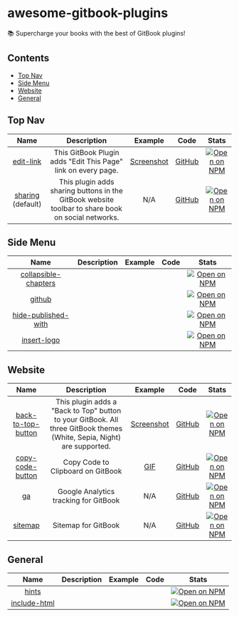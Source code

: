 # awesome-gitbook-plugins

📚 Supercharge your books with the best of GitBook plugins!


## Contents

- [Top Nav](#top-nav)
- [Side Menu](#side-menu)
- [Website](#website)
- [General](#general)


## Top Nav

| Name | Description | Example | Code | Stats |
|:----:|:-----------:|:-------:|:----:|:-----:|
| [edit-link](https://plugins.gitbook.com/plugin/edit-link) | This GitBook Plugin adds "Edit This Page" link on every page. | [Screenshot](https://cloud.githubusercontent.com/assets/4115/5695161/f5b79002-99b8-11e4-821a-d2af6c729348.png) | [GitHub](https://github.com/rtCamp/gitbook-plugin-edit-link) | [![Open on NPM](https://img.shields.io/npm/dw/gitbook-plugin-edit-link.svg)](https://www.npmjs.com/package/gitbook-plugin-edit-link) |
| [sharing](https://plugins.gitbook.com/plugin/sharing) (default) | This plugin adds sharing buttons in the GitBook website toolbar to share book on social networks. | N/A | [GitHub](https://github.com/GitbookIO/plugin-sharing) | [![Open on NPM](https://img.shields.io/npm/dw/gitbook-plugin-sharing.svg)](https://www.npmjs.com/package/gitbook-plugin-sharing) |


## Side Menu

| Name | Description | Example | Code | Stats |
|:----:|:-----------:|:-------:|:----:|:-----:|
| [collapsible-chapters](https://plugins.gitbook.com/plugin/collapsible-chapters) |  |  |  | [![Open on NPM](https://img.shields.io/npm/dw/gitbook-plugin-collapsible-chapters.svg)](https://www.npmjs.com/package/gitbook-plugin-collapsible-chapters) |
| [github](https://plugins.gitbook.com/plugin/github) |  |  |  | [![Open on NPM](https://img.shields.io/npm/dw/gitbook-plugin-github.svg)](https://www.npmjs.com/package/gitbook-plugin-github) |
| [hide-published-with](https://plugins.gitbook.com/plugin/hide-published-with) |  |  |  | [![Open on NPM](https://img.shields.io/npm/dw/gitbook-plugin-hide-published-with.svg)](https://www.npmjs.com/package/gitbook-plugin-hide-published-with) |
| [insert-logo](https://plugins.gitbook.com/plugin/insert-logo) |  |  |  | [![Open on NPM](https://img.shields.io/npm/dw/gitbook-plugin-insert-logo.svg)](https://www.npmjs.com/package/gitbook-plugin-insert-logo) |


## Website

| Name | Description | Example | Code | Stats |
|:----:|:-----------:|:-------:|:----:|:-----:|
| [back-to-top-button](https://plugins.gitbook.com/plugin/back-to-top-button) | This plugin adds a "Back to Top" button to your GitBook. All three GitBook themes (White, Sepia, Night) are supported. | [Screenshot](https://raw.githubusercontent.com/stuebersystems/gitbook-plugin-back-to-top-button/master/screenshots.png) | [GitHub](https://github.com/stuebersystems/gitbook-plugin-back-to-top-button) | [![Open on NPM](https://img.shields.io/npm/dw/gitbook-plugin-back-to-top-button.svg)](https://www.npmjs.com/package/gitbook-plugin-back-to-top-button) |
| [copy-code-button](https://plugins.gitbook.com/plugin/copy-code-button) | Copy Code to Clipboard on GitBook | [GIF](https://raw.githubusercontent.com/WebEngage/gitbook-plugin-copy-code-button/master/demo_gif.gif) | [GitHub](https://github.com/WebEngage/gitbook-plugin-copy-code-button) | [![Open on NPM](https://img.shields.io/npm/dw/gitbook-plugin-copy-code-button.svg)](https://www.npmjs.com/package/gitbook-plugin-copy-code-button) |
| [ga](https://plugins.gitbook.com/plugin/ga) | Google Analytics tracking for GitBook | N/A | [GitHub](https://github.com/GitbookIO/plugin-ga) | [![Open on NPM](https://img.shields.io/npm/dw/gitbook-plugin-ga.svg)](https://www.npmjs.com/package/gitbook-plugin-ga) |
| [sitemap](https://plugins.gitbook.com/plugin/sitemap) | Sitemap for GitBook | N/A | [GitHub](https://github.com/GitbookIO/plugin-sitemap) | [![Open on NPM](https://img.shields.io/npm/dw/gitbook-plugin-sitemap.svg)](https://www.npmjs.com/package/gitbook-plugin-sitemap) |


## General

| Name | Description | Example | Code | Stats |
|:----:|:-----------:|:-------:|:----:|:-----:|
| [hints](https://plugins.gitbook.com/plugin/hints) |  |  |  | [![Open on NPM](https://img.shields.io/npm/dw/gitbook-plugin-hints.svg)](https://www.npmjs.com/package/gitbook-plugin-hints) |
| [include-html](https://plugins.gitbook.com/plugin/include-html) |  |  |  | [![Open on NPM](https://img.shields.io/npm/dw/gitbook-plugin-include-html.svg)](https://www.npmjs.com/package/gitbook-plugin-include-html) |

